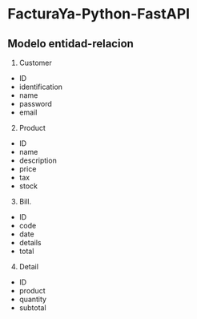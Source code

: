 # FacturaYa-Python-FastAPI
## Modelo entidad-relacion
1. Customer
- ID
- identification
- name
- password
- email

2. Product
- ID
- name
- description
- price
- tax
- stock

3. Bill.
- ID
- code
- date
- details
- total

4. Detail
- ID
- product
- quantity
- subtotal 